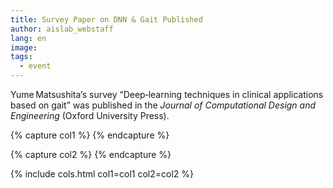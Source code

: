 ```yaml
---
title: Survey Paper on DNN & Gait Published
author: aislab_webstaff
lang: en
image: 
tags:
  - event
---
```


Yume Matsushita’s survey “Deep‑learning techniques in clinical applications based on gait” was published in the *Journal of Computational Design and Engineering* (Oxford University Press).

{% capture col1 %}
{% endcapture %}

{% capture col2 %}
{% endcapture %}

{% include cols.html col1=col1 col2=col2 %}
